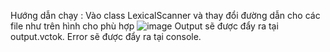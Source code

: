 Hướng dẫn chạy :
Vào class LexicalScanner và thay đổi đường dẫn cho các file như trên hình cho phù hợp
![image](https://user-images.githubusercontent.com/47035404/162475619-8b5c6919-b386-4e7f-af4f-e34da4a03f9b.png)
Output sẽ được đẩy ra tại output.vctok.
Error sẽ được đẩy ra tại console.
